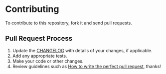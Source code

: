 # Contributing

To contribute to this repository, fork it and send pull requests.

## Pull Request Process

1. Update the [CHANGELOG](CHANGELOG.md) with details of your changes, if applicable.
2. Add any appropriate tests.
3. Make your code or other changes.
4. Review guidelines such as
   [How to write the perfect pull request][github-perfect-pr], thanks!

[github-perfect-pr]: https://blog.github.com/2015-01-21-how-to-write-the-perfect-pull-request/
